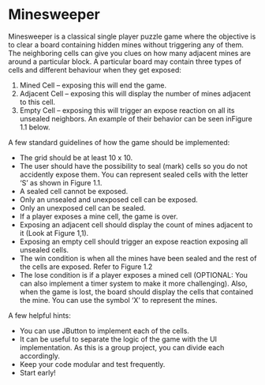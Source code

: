 # Minesweeper

Minesweeper is a classical single player puzzle game where the objective is to clear a board containing hidden mines without triggering any of them. The neighboring cells can give you clues on how many adjacent mines are around a particular block.
A particular board may contain three types of cells and different behaviour when they get exposed:
1. Mined Cell – exposing this will end the game.
2. Adjacent Cell – exposing this will display the number of mines adjacent to
this cell.
3. Empty Cell – exposing this will trigger an expose reaction on all its unsealed
neighbors.
An example of their behavior can be seen in ​Figure 1.1​​ below.
 
A few standard guidelines of how the game should be implemented:
- The grid should be at least 10 x 10.
- The user should have the possibility to seal (mark) cells so you do not accidently
expose them. You can represent sealed cells with the letter ‘S’ as shown in
Figure 1.1.
- A sealed cell cannot be exposed.
- Only an unsealed and unexposed cell can be exposed.
- Only an unexposed cell can be sealed.
- If a player exposes a mine cell, the game is over.
- Exposing an adjacent cell should display the count of mines adjacent to it (Look
at Figure 1,1).
- Exposing an empty cell should trigger an expose reaction exposing all unsealed
cells.
- The win condition is when all the mines have been sealed and the rest of the
cells are exposed. Refer to ​Figure 1.2
- The lose condition is if a player exposes a mined cell (OPTIONAL: You can also
implement a timer system to make it more challenging). Also, when the game is lost, the board should display the cells that contained the mine. You can use the symbol ‘X’ to represent the mines.

A few helpful hints:
- You can use JButton to implement each of the cells.
- It can be useful to separate the logic of the game with the UI implementation. As
this is a group project, you can divide each accordingly.
- Keep your code modular and test frequently.
- Start early!

